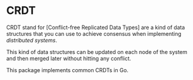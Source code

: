 # CRDT

CRDT stand for [Conflict-free Replicated Data Types] are a kind of data
structures that you can use to achieve consensus when implementing _distributed
systems_.

This kind of data structures can be updated on each node of the system and then
merged later without hitting any conflict.

This package implements common CRDTs in Go.
